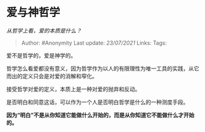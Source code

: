 # 爱与神哲学
*从哲学上看，爱的本质是什么？*

> Author: #Anonymity
Last update: *23/07/2021* 
Links:
Tags:    



爱不是哲学的，爱是神学的。

哲学怎么看爱都没有意义，因为哲学作为以人的有限理性为唯一工具的实践，从它而出的定义只会是对爱的消解和窄化。

接受哲学对爱的定义，本质上是一种对爱的抛弃和反动。

是否明白和同意这话，可以作为一个人是否明白哲学是什么的一种测度手段。

**因为“明白”不是从你知道它能做什么开始的，而是从你知道它不能做什么才开始的。**



